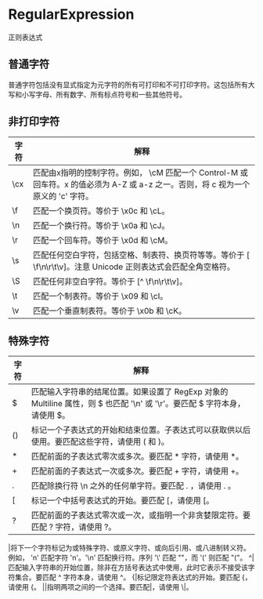 # RegularExpression
正则表达式
## 普通字符
普通字符包括没有显式指定为元字符的所有可打印和不可打印字符。这包括所有大写和小写字母、所有数字、所有标点符号和一些其他符号。
## 非打印字符
字符|解释|
-|-
\cx|匹配由x指明的控制字符。例如， \cM 匹配一个 Control-M 或回车符。x 的值必须为 A-Z 或 a-z 之一。否则，将 c 视为一个原义的 'c' 字符。
\f|匹配一个换页符。等价于 \x0c 和 \cL。
\n|匹配一个换行符。等价于 \x0a 和 \cJ。
\r|匹配一个回车符。等价于 \x0d 和 \cM。
\s|匹配任何空白字符，包括空格、制表符、换页符等等。等价于 [ \f\n\r\t\v]。注意 Unicode 正则表达式会匹配全角空格符。
\S|匹配任何非空白字符。等价于 [^ \f\n\r\t\v]。
\t|匹配一个制表符。等价于 \x09 和 \cI。
\v|匹配一个垂直制表符。等价于 \x0b 和 \cK。
## 特殊字符
字符|解释|
-|-
$|匹配输入字符串的结尾位置。如果设置了 RegExp 对象的 Multiline 属性，则 $ 也匹配 '\n' 或 '\r'。要匹配 $ 字符本身，请使用 \$。
()|标记一个子表达式的开始和结束位置。子表达式可以获取供以后使用。要匹配这些字符，请使用 \( 和 \)。
*|匹配前面的子表达式零次或多次。要匹配 * 字符，请使用 \*。
+|匹配前面的子表达式一次或多次。要匹配 + 字符，请使用 \+。
.|匹配除换行符 \n 之外的任何单字符。要匹配 . ，请使用 \. 。
[|标记一个中括号表达式的开始。要匹配 [，请使用 \[。
?|匹配前面的子表达式零次或一次，或指明一个非贪婪限定符。要匹配 ? 字符，请使用 \?。
\|将下一个字符标记为或特殊字符、或原义字符、或向后引用、或八进制转义符。例如， 'n' 匹配字符 'n'。'\n' 匹配换行符。序列 '\\' 匹配 "\"，而 '\(' 则匹配 "("。
^|匹配输入字符串的开始位置，除非在方括号表达式中使用，此时它表示不接受该字符集合。要匹配 ^ 字符本身，请使用 \^。
{|标记限定符表达式的开始。要匹配 {，请使用 \{。
\||指明两项之间的一个选择。要匹配\|，请使用 \\|。

